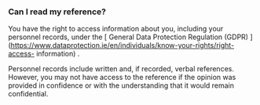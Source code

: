 ###  **Can I read my reference?**

You have the right to access information about you, including your personnel
records, under the [ General Data Protection Regulation (GDPR)
](https://www.dataprotection.ie/en/individuals/know-your-rights/right-access-
information) .

Personnel records include written and, if recorded, verbal references.
However, you may not have access to the reference if the opinion was provided
in confidence or with the understanding that it would remain confidential.
